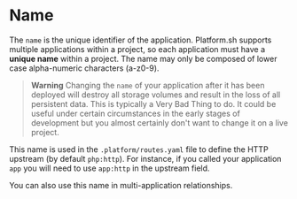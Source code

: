# Name

The `name` is the unique identifier of the application. Platform.sh supports multiple applications within a project, so each application must have a **unique name** within a project. The name may only be composed of lower case alpha-numeric characters (a-z0-9).

> **Warning**
> Changing the `name` of your application after it has been deployed will destroy all storage volumes and result in the loss of all persistent data. This is typically a Very Bad Thing to do. It could be useful under certain circumstances in the early stages of development but you almost certainly don't want to change it on a live project.

This name is used in the `.platform/routes.yaml` file to define the HTTP upstream (by default `php:http`). For instance, if you called your application `app` you will need to use `app:http` in the upstream field.

You can also use this name in multi-application relationships.
